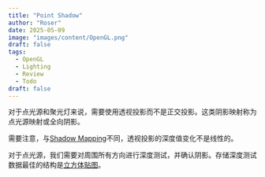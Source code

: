 ```yaml
---
title: "Point Shadow"
author: "Roser"
date: 2025-05-09
image: "images/content/OpenGL.png"
draft: false
tags:
  - OpenGL
  - Lighting
  - Review
  - Todo
draft: false
---
```

对于点光源和聚光灯来说，需要使用透视投影而不是正交投影。这类阴影映射称为点光源映射或全向阴影。

需要注意，与[Shadow Mapping](../Shadow-Mapping)不同，透视投影的深度值变化不是线性的。

对于点光源，我们需要对周围所有方向进行深度测试，并确认阴影。存储深度测试数据最佳的结构是[立方体贴图](../../Advanced/立方体贴图)。